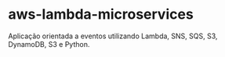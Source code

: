 # aws-lambda-microservices
Aplicação orientada a eventos utilizando Lambda, SNS, SQS, S3, DynamoDB, S3 e Python.

